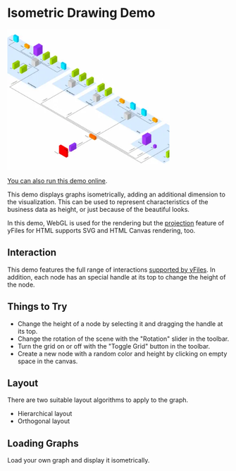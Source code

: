 <!--
 //////////////////////////////////////////////////////////////////////////////
 // @license
 // This file is part of yFiles for HTML.
 // Use is subject to license terms.
 //
 // Copyright (c) by yWorks GmbH, Vor dem Kreuzberg 28,
 // 72070 Tuebingen, Germany. All rights reserved.
 //
 //////////////////////////////////////////////////////////////////////////////
-->
# Isometric Drawing Demo

<img src="../../../doc/demo-thumbnails/isometric-drawing.webp" alt="demo-thumbnail" height="320"/>

[You can also run this demo online](https://www.yfiles.com/demos/showcase/isometricdrawing/).

This demo displays graphs isometrically, adding an additional dimension to the visualization. This can be used to represent characteristics of the business data as height, or just because of the beautiful looks.

In this demo, WebGL is used for the rendering but the [projection](https://docs.yworks.com/yfileshtml/#/dguide/projections-main) feature of yFiles for HTML supports SVG and HTML Canvas rendering, too.

## Interaction

This demo features the full range of interactions [supported by yFiles](https://docs.yworks.com/yfileshtml/#/dguide/interaction-support). In addition, each node has an special handle at its top to change the height of the node.

## Things to Try

- Change the height of a node by selecting it and dragging the handle at its top.
- Change the rotation of the scene with the "Rotation" slider in the toolbar.
- Turn the grid on or off with the "Toggle Grid" button in the toolbar.
- Create a new node with a random color and height by clicking on empty space in the canvas.

## Layout

There are two suitable layout algorithms to apply to the graph.

- Hierarchical layout
- Orthogonal layout

## Loading Graphs

Load your own graph and display it isometrically.
